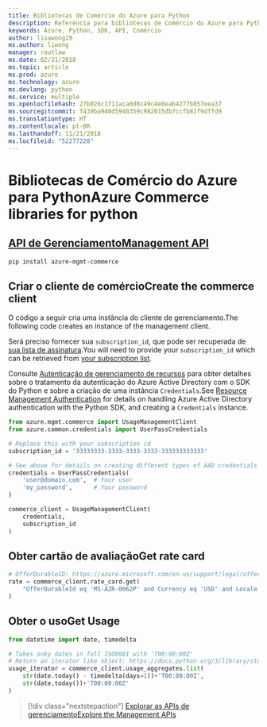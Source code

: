 ```yaml
---
title: Bibliotecas de Comércio do Azure para Python
description: Referência para bibliotecas de Comércio do Azure para Python
keywords: Azure, Python, SDK, API, Comércio
author: lisawong19
ms.author: liwong
manager: routlaw
ms.date: 02/21/2018
ms.topic: article
ms.prod: azure
ms.technology: azure
ms.devlang: python
ms.service: multiple
ms.openlocfilehash: 27b826c1f11aca0d8c49c4e8eab4277b857eea37
ms.sourcegitcommit: f439ba940d5940359c982015db7ccfb82f9dffd9
ms.translationtype: HT
ms.contentlocale: pt-BR
ms.lasthandoff: 11/21/2018
ms.locfileid: "52277228"
---
```

# <a name="azure-commerce-libraries-for-python"></a><span data-ttu-id="c256c-104">Bibliotecas de Comércio do Azure para Python</span><span class="sxs-lookup"><span data-stu-id="c256c-104">Azure Commerce libraries for python</span></span>

## <a name="management-apipythonapioverviewazurecommercemanagement"></a>[<span data-ttu-id="c256c-105">API de Gerenciamento</span><span class="sxs-lookup"><span data-stu-id="c256c-105">Management API</span></span>](/python/api/overview/azure/commerce/management)

```bash
pip install azure-mgmt-commerce
```
## <a name="create-the-commerce-client"></a><span data-ttu-id="c256c-106">Criar o cliente de comércio</span><span class="sxs-lookup"><span data-stu-id="c256c-106">Create the commerce client</span></span>

<span data-ttu-id="c256c-107">O código a seguir cria uma instância do cliente de gerenciamento.</span><span class="sxs-lookup"><span data-stu-id="c256c-107">The following code creates an instance of the management client.</span></span>

<span data-ttu-id="c256c-108">Será preciso fornecer sua ``subscription_id``, que pode ser recuperada de [sua lista de assinatura](https://manage.windowsazure.com/#Workspaces/AdminTasks/SubscriptionMapping).</span><span class="sxs-lookup"><span data-stu-id="c256c-108">You will need to provide your ``subscription_id`` which can be retrieved from [your subscription list](https://manage.windowsazure.com/#Workspaces/AdminTasks/SubscriptionMapping).</span></span>

<span data-ttu-id="c256c-109">Consulte [Autenticação de gerenciamento de recursos](/python/azure/python-sdk-azure-authenticate) para obter detalhes sobre o tratamento da autenticação do Azure Active Directory com o SDK do Python e sobre a criação de uma instância ``Credentials``.</span><span class="sxs-lookup"><span data-stu-id="c256c-109">See [Resource Management Authentication](/python/azure/python-sdk-azure-authenticate) for details on handling Azure Active Directory authentication with the Python SDK, and creating a ``Credentials`` instance.</span></span>

```python
from azure.mgmt.commerce import UsageManagementClient
from azure.common.credentials import UserPassCredentials

# Replace this with your subscription id
subscription_id = '33333333-3333-3333-3333-333333333333'

# See above for details on creating different types of AAD credentials
credentials = UserPassCredentials(
    'user@domain.com',  # Your user
    'my_password',      # Your password
)

commerce_client = UsageManagementClient(
    credentials,
    subscription_id
)
``` 

## <a name="get-rate-card"></a><span data-ttu-id="c256c-110">Obter cartão de avaliação</span><span class="sxs-lookup"><span data-stu-id="c256c-110">Get rate card</span></span>

```python
# OfferDurableID: https://azure.microsoft.com/en-us/support/legal/offer-details/
rate = commerce_client.rate_card.get(
    "OfferDurableId eq 'MS-AZR-0062P' and Currency eq 'USD' and Locale eq 'en-US' and RegionInfo eq 'US'"
)
```

## <a name="get-usage"></a><span data-ttu-id="c256c-111">Obter o uso</span><span class="sxs-lookup"><span data-stu-id="c256c-111">Get Usage</span></span>

```python
from datetime import date, timedelta

# Takes onky dates in full ISO8601 with 'T00:00:00Z'
# Return an iterator like object: https://docs.python.org/3/library/stdtypes.html#iterator-types
usage_iterator = commerce_client.usage_aggregates.list(
    str(date.today() - timedelta(days=1))+'T00:00:00Z',
    str(date.today())+'T00:00:00Z'
)
```

> [!div class="nextstepaction"]
> [<span data-ttu-id="c256c-112">Explorar as APIs de gerenciamento</span><span class="sxs-lookup"><span data-stu-id="c256c-112">Explore the Management APIs</span></span>](/python/api/overview/azure/commerce/management)
